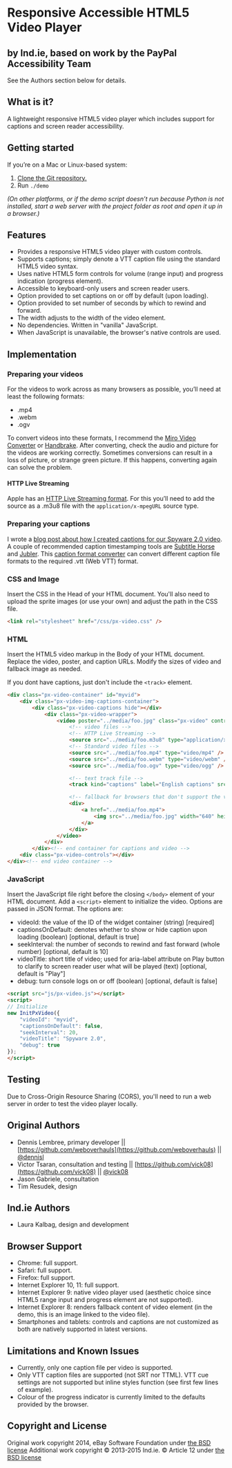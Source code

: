 # Responsive Accessible HTML5 Video Player

## by Ind.ie, based on work by the PayPal Accessibility Team

See the Authors section below for details.

## What is it?

A lightweight responsive HTML5 video player which includes support for captions and screen reader accessibility.

## Getting started

If you’re on a Mac or Linux-based system:

  1. [Clone the Git repository.](https://source.ind.ie/project/video-player)
  2. Run ```./demo```

_(On other platforms, or if the demo script doesn’t run because Python is not installed, start a web server with the project folder as root and open it up in a browser.)_

## Features

- Provides a responsive HTML5 video player with custom controls.
- Supports captions; simply denote a VTT caption file using the standard HTML5 video syntax.
- Uses native HTML5 form controls for volume (range input) and progress indication (progress element).
- Accessible to keyboard-only users and screen reader users.
- Option provided to set captions on or off by default (upon loading).
- Option provided to set number of seconds by which to rewind and forward.
- The width adjusts to the width of the video element.
- No dependencies. Written in "vanilla" JavaScript.
- When JavaScript is unavailable, the browser's native controls are used.

## Implementation

### Preparing your videos

For the videos to work across as many browsers as possible, you’ll need at least the following formats:
- .mp4
- .webm
- .ogv

To convert videos into these formats, I recommend the [Miro Video Converter](http://www.mirovideoconverter.com) or [Handbrake](https://handbrake.fr). After converting, check the audio and picture for the videos are working correctly. Sometimes conversions can result in a loss of picture, or strange green picture. If this happens, converting again can solve the problem.

#### HTTP Live Streaming

Apple has an [HTTP Live Streaming format](https://developer.apple.com/streaming/). For this you’ll need to add the source as a .m3u8 file with the `application/x-mpegURL` source type.

### Preparing your captions

I wrote a [blog post about how I created captions for our Spyware 2.0 video](https://ind.ie/about/blog/accessible-video-player). A couple of recommended caption timestamping tools are [Subtitle Horse](http://www.subtitle-horse.com/) and [Jubler](http://www.jubler.org/). This [caption format converter](http://www.3playmedia.com/services-features/tools/captions-format-converter/) can convert different caption file formats to the required .vtt (Web VTT) format.

### CSS and Image

Insert the CSS in the Head of your HTML document. You'll also need to upload the sprite images (or use your own) and adjust the path in the CSS file.

```html
<link rel="stylesheet" href="/css/px-video.css" />
```

### HTML
Insert the HTML5 video markup in the Body of your HTML document. Replace the video, poster, and caption URLs. Modify the sizes of video and fallback image as needed.

If you dont have captions, just don't include the `<track>` element.
```html
<div class="px-video-container" id="myvid">
	<div class="px-video-img-captions-container">
		<div class="px-video-captions hide"></div>
			<div class="px-video-wrapper">
				<video poster="../media/foo.jpg" class="px-video" controls>
					<!-- video files -->
					<!-- HTTP Live Streaming -->
					<source src="../media/foo.m3u8" type="application/x-mpegURL" />
					<!-- Standard video files -->
					<source src="../media/foo.mp4" type="video/mp4" />
					<source src="../media/foo.webm" type="video/webm" />
					<source src="../media/foo.ogv" type="video/ogg" />

					<!-- text track file -->
					<track kind="captions" label="English captions" src="../media/captions-foo-en.vtt" srclang="en" default />

					<!-- fallback for browsers that don't support the video element -->
					<div>
						<a href="../media/foo.mp4">
							<img src="../media/foo.jpg" width="640" height="360" alt="download video" />
						</a>
					</div>
				</video>
			</div>
		</div><!-- end container for captions and video -->
	<div class="px-video-controls"></div>
</div><!-- end video container -->
```

### JavaScript
Insert the JavaScript file right before the closing `</body>` element of your HTML document. Add a `<script>` element to initialize the video. Options are passed in JSON format. The options are:

- videoId: the value of the ID of the widget container (string) [required]
- captionsOnDefault: denotes whether to show or hide caption upon loading (boolean) [optional, default is true]
- seekInterval: the number of seconds to rewind and fast forward (whole number) [optional, default is 10]
- videoTitle: short title of video; used for aria-label attribute on Play button to clarify to screen reader user what will be played (text) [optional, default is "Play"]
- debug: turn console logs on or off (boolean) [optional, default is false]

```html
<script src="js/px-video.js"></script>
<script>
// Initialize
new InitPxVideo({
	"videoId": "myvid",
	"captionsOnDefault": false,
	"seekInterval": 20,
	"videoTitle": "Spyware 2.0",
	"debug": true
});
</script>
```

## Testing
Due to Cross-Origin Resource Sharing (CORS), you'll need to run a web server in order to test the video player locally.

## Original Authors
- Dennis Lembree, primary developer || [https://github.com/weboverhauls](https://github.com/weboverhauls) || [@dennisl](https://twitter.com/dennisl)
- Victor Tsaran, consultation and testing || [https://github.com/vick08](https://github.com/vick08) || [@vick08](https://twitter.com/vick08)
- Jason Gabriele, consultation
- Tim Resudek, design

## Ind.ie Authors
- Laura Kalbag, design and development

## Browser Support
- Chrome: full support.
- Safari: full support.
- Firefox: full support.
- Internet Explorer 10, 11: full support.
- Internet Explorer 9: native video player used (aesthetic choice since HTML5 range input and progress element are not supported).
- Internet Explorer 8: renders fallback content of video element (in the demo, this is an image linked to the video file).
- Smartphones and tablets: controls and captions are not customized as both are natively supported in latest versions.

## Limitations and Known Issues
- Currently, only one caption file per video is supported.
- Only VTT caption files are supported (not SRT nor TTML). VTT cue settings are not supported but inline styles function (see first few lines of example).
- Colour of the progress indicator is currently limited to the defaults provided by the browser.

## Copyright and License
Original work copyright 2014, eBay Software Foundation under [the BSD license](LICENSE.md)
Additional work copyright © 2013-2015 Ind.ie. © Article 12 under [the BSD license](LICENSE.md)